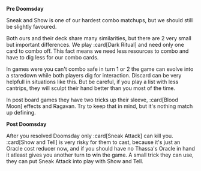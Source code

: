**Pre Doomsday**

Sneak and Show is one of our hardest combo matchups, but we should still be
slightly favoured.

Both ours and their deck share many similarities, but there are 2 very small but
important differences. We play :card[Dark Ritual] and need only one card to
combo off. This fact means we need less resources to combo and have to dig less
for our combo cards.

In games were you can't combo safe in turn 1 or 2 the game can evolve into a
staredown while both players dig for interaction. Discard can be very helpfull
in situations like this. But be careful, if you play a list with less cantrips,
they will sculpt their hand better than you most of the time.

In post board games they have two tricks up their sleeve, :card[Blood Moon]
effects and Ragavan. Try to keep that in mind, but it's nothing match up
defining.

**Post Doomsday**

After you resolved Doomsday only :card[Sneak Attack] can kill you. :card[Show
and Tell] is very risky for them to cast, because it's just an Oracle cost
reducer now, and if you should have no Thassa's Oracle in hand it atleast gives
you another turn to win the game. A small trick they can use, they can put Sneak
Attack into play with Show and Tell.

